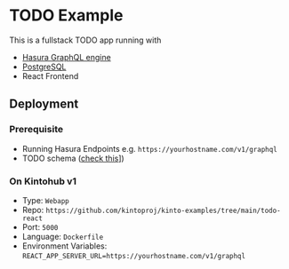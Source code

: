 # TODO Example

This is a fullstack TODO app running with

- [Hasura GraphQL engine](https://github.com/kintoproj/kinto-examples/tree/main/todo-hasura)
- [PostgreSQL](https://github.com/kintoproj/kinto-examples/tree/main/catalog-postgresql)
- React Frontend

## Deployment

### Prerequisite

- Running Hasura Endpoints e.g. `https://yourhostname.com/v1/graphql`
- TODO schema ([check this](https://github.com/kintoproj/kinto-examples/tree/main/todo-hasura)])

### On Kintohub v1

- Type: `Webapp`
- Repo: `https://github.com/kintoproj/kinto-examples/tree/main/todo-react`
- Port: `5000`
- Language: `Dockerfile`
- Environment Variables: `REACT_APP_SERVER_URL=https://yourhostname.com/v1/graphql`
